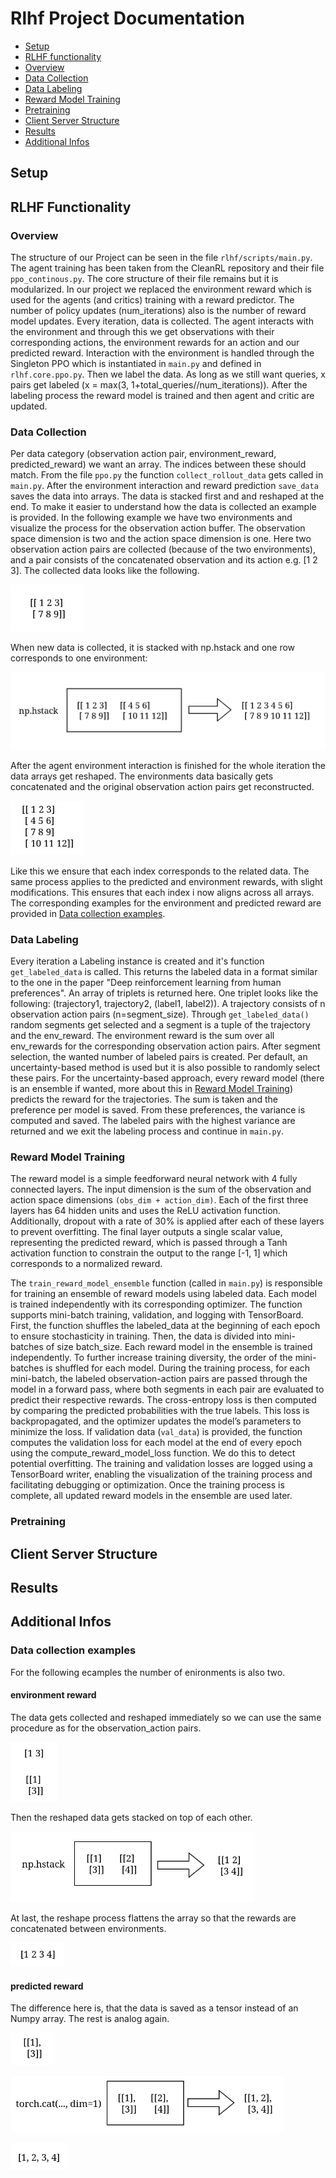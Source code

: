 # Rlhf Project Documentation

- [Setup](#setup)
- [RLHF functionality](#rlhf-functionality)
- [Overview](#Overview)
- [Data Collection](#Data-Collection)
- [Data Labeling](#Data-Labeling)
- [Reward Model Training](#Reward-Model-Training)
- [Pretraining](#Pretraining)
- [Client Server Structure](#Client-Server-Structure)
- [Results](#Results)
- [Additional Infos](#Additional-Infos)


## Setup

## RLHF Functionality

### Overview

The structure of our Project can be seen in the file `rlhf/scripts/main.py`. The agent training has been taken from the CleanRL repository and their file `ppo_continous.py`. The core structure of their file remains but it is modularized. In our project we replaced the environment reward which is used for the agents (and critics) training with a reward predictor.
The number of policy updates (num_iterations) also is the number of reward model updates. Every iteration, data is collected. The agent interacts with the environment and through this we get observations with their corresponding actions, the environment rewards for an action and our predicted reward. Interaction with the environment is handled through the Singleton PPO which is instantiated in `main.py` and defined in `rlhf.core.ppo.py`.
Then we label the data. As long as we still want queries, x pairs get labeled (x = max(3, 1+total_queries//num_iterations)). After the labeling process the reward model is trained and then agent and critic are updated.

### Data Collection

Per data category (observation action pair, environment_reward, predicted_reward) we want an array. The indices between these should match. From the file `ppo.py` the function `collect_rollout_data` gets called in `main.py`.
After the environment interaction and reward prediction `save_data` saves the data into arrays.
The data is stacked first and and reshaped at the end. To make it easier to understand how the data is collected an example is provided.
In the following example we have two environments and visualize the process for the observation action buffer. The observation space dimension is two and the action space dimension is one.
Here two observation action pairs are collected (because of the two environments), and a pair consists of the concatenated observation and its action e.g. [1 2 3].
The collected data looks like the following.

![obs-action-pair](/readme_images/obs_action/pairs_start.png)

When new data is collected, it is stacked with np.hstack and one row corresponds to one environment:

![obs-action-buffer](/readme_images/obs_action/pairs_stack.png)

After the agent environment interaction is finished for the whole iteration the data arrays get reshaped. The environments data basically gets concatenated and the original observation action pairs get reconstructed.

![obs-action-output](/readme_images/obs_action/pairs_output.png)

Like this we ensure that each index corresponds to the related data.
The same process applies to the predicted and environment rewards, with slight modifications. This ensures that each index i now aligns across all arrays. The corresponding examples for the environment and predicted reward are provided in [Data collection examples](#Data-collection-examples).



### Data Labeling
Every iteration a Labeling instance is created and it's function `get_labeled_data` is called. This returns the labeled data in a format similar to the one in the paper "Deep reinforcement learning from human preferences".
An array of triplets is returned here. One triplet looks like the following: (trajectory1, trajectory2, (label1, label2)). A trajectory consists of n observation action pairs (n=segment_size).
Through `get_labeled_data()` random segments get selected and a segment is a tuple of the trajectory and the env_reward. The environment reward is the sum over all env_rewards for the corresponding observation action pairs.
After segment selection, the wanted number of labeled pairs is created. Per default, an uncertainty-based method is used but it is also possible to randomly select these pairs.
For the uncertainty-based approach, every reward model (there is an ensemble if wanted, more about this in [Reward Model Training](#Reward-Model-Training)) predicts the reward for the trajectories. The sum is taken and the preference per model is saved. From these preferences, the variance is computed and saved. The labeled pairs with the highest variance are returned and we exit the labeling process and continue in `main.py`.

### Reward Model Training

The reward model is a simple feedforward neural network with 4 fully connected layers. The input dimension is the sum of the observation and action space dimensions `(obs_dim + action_dim)`. Each of the first three layers has 64 hidden units and uses the ReLU activation function. Additionally, dropout with a rate of 30% is applied after each of these layers to prevent overfitting. The final layer outputs a single scalar value, representing the predicted reward, which is passed through a Tanh activation function to constrain the output to the range [-1, 1] which corresponds to a normalized reward.

The `train_reward_model_ensemble` function (called in `main.py`) is responsible for training an ensemble of reward models using labeled data. Each model is trained independently with its corresponding optimizer. The function supports mini-batch training, validation, and logging with TensorBoard. First, the function shuffles the labeled_data at the beginning of each epoch to ensure stochasticity in training. Then, the data is divided into mini-batches of size batch_size. Each reward model in the ensemble is trained independently. To further increase training diversity, the order of the mini-batches is shuffled for each model. During the training process, for each mini-batch, the labeled observation-action pairs are passed through the model in a forward pass, where both segments in each pair are evaluated to predict their respective rewards. The cross-entropy loss is then computed by comparing the predicted probabilities with the true labels. This loss is backpropagated, and the optimizer updates the model’s parameters to minimize the loss.
If validation data (`val_data`) is provided, the function computes the validation loss for each model at the end of every epoch using the compute_reward_model_loss function. We do this to detect potential overfitting. The training and validation losses are logged using a TensorBoard writer, enabling the visualization of the training process and facilitating debugging or optimization. Once the training process is complete, all updated reward models in the ensemble are used later.

### Pretraining

## Client Server Structure
## Results
## Additional Infos
### Data collection examples
For the following ecamples the number of enironments is also two.
#### environment reward
The data gets collected and reshaped immediately so we can use the same procedure as for the observation_action pairs.

![env-reward-start](/readme_images/env_reward/env_start.png)

Then the reshaped data gets stacked on top of each other.

![env-reward-stack](/readme_images/env_reward/env_stack.png)

At last, the reshape process flattens the array so that the rewards are concatenated between environments.

![env-reward-output](/readme_images/env_reward/env_output.png)

#### predicted reward
The difference here is, that the data is saved as a tensor instead of an Numpy array. The rest is analog again.

![pred-reward-start](/readme_images/pred_reward/pred_start.png)

![pred-reward-cat](/readme_images/pred_reward/pred_cat.png)

![pred-reward-output](/readme_images/pred_reward/pred_output.png)

